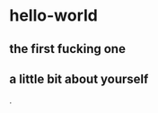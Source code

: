 # hello-world
the first fucking one
--------------------
a little bit about yourself
--------------------
.
